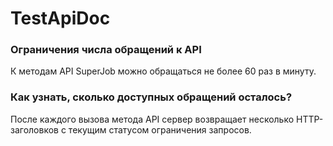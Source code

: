 # TestApiDoc

### Ограничения числа обращений к API
К методам API SuperJob можно обращаться не более 60 раз в минуту.

### Как узнать, сколько доступных обращений осталось?
После каждого вызова метода API сервер возвращает несколько HTTP-заголовков с текущим статусом ограничения запросов.

